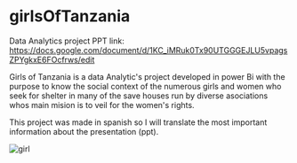 # girlsOfTanzania
Data Analytics project
PPT link: https://docs.google.com/document/d/1KC_iMRuk0Tx90UTGGGEJLU5vpagsZPYgkxE6FOcfrws/edit

Girls of Tanzania is a data Analytic's project developed in power Bi with the purpose to know the social context of the numerous girls and women who seek for shelter in many of the save houses run by diverse asociations whos main mision is to veil for the women's rights.

This project was made in spanish so I will translate the most important information about the presentation (ppt).

![girl]([https://spectrum.ieee.org/media-library/marlyn-wescoff-and-ruth-lichterman-were-two-of-the-female-programmers-of-eniac.jpg?id=25588099&width=700&height=500](https://drive.google.com/file/d/1D3GCJjiwcMAR6R0MmCGxaxg4bbZCtiZa/view?usp=sharing)https://drive.google.com/file/d/1D3GCJjiwcMAR6R0MmCGxaxg4bbZCtiZa/view?usp=sharing "girl")


